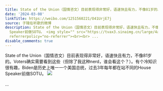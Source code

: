 ```yaml
---
title: State of the Union（国情咨文）目前表现得非常好，语速快且有力，不像81岁的。Voters确实需要看到这些（但除了我这种nerd，谁会看这个？）。有个冷知识很有趣，...
date: '2024-03-08'
linkTitle: https://weibo.com/1251560221/O41UrjE7j
source: 子陵在听歌的微博
description: State of the Union（国情咨文）目前表现得非常好，语速快且有力，不像81岁的。Voters确实需要看到这些（但除了我这种nerd，谁会看这个？）。有个冷知识很有趣，Biden是历史上唯一一个美国总统，过去3年每年都在站不同的House
  Speaker前做SOTU。 <img style="" src="https://tvax3.sinaimg.cn/large/4a994b1dgy1hnjegu5rjwj23sa4df7wh.jpg"
  referrerpolicy="no-referrer"><br><br> ...
disable_comments: true
---
```

State of the Union（国情咨文）目前表现得非常好，语速快且有力，不像81岁的。Voters确实需要看到这些（但除了我这种nerd，谁会看这个？）。有个冷知识很有趣，Biden是历史上唯一一个美国总统，过去3年每年都在站不同的House Speaker前做SOTU。 <img style="" src="https://tvax3.sinaimg.cn/large/4a994b1dgy1hnjegu5rjwj23sa4df7wh.jpg" referrerpolicy="no-referrer"><br><br> ...